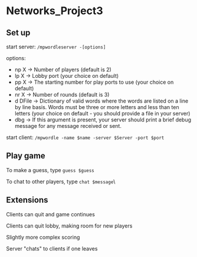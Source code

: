# Networks_Project3

## Set up

start server: `/mpwordleserver -[options]`

options:
- np X -> Number of players (default is 2)
- lp X -> Lobby port (your choice on default)
- pp X -> The starting number for play ports to use (your choice on default)
- nr X -> Number of rounds (default is 3)
- d DFile -> Dictionary of valid words where the words are listed on a line by line basis.  Words must be three or more letters and less than ten letters  (your choice on default - you should provide a file in your server)
- dbg -> If this argument is present, your server should print a brief debug message for any message received or sent. 

start client: `/mpwordle -name $name -server $Server -port $port`

## Play game

To make a guess, type `guess $guess`

To chat to other players, type `chat $message`\

## Extensions

Clients can quit and game continues

Clients can quit lobby, making room for new players

Slightly more complex scoring

Server "chats" to clients if one leaves
